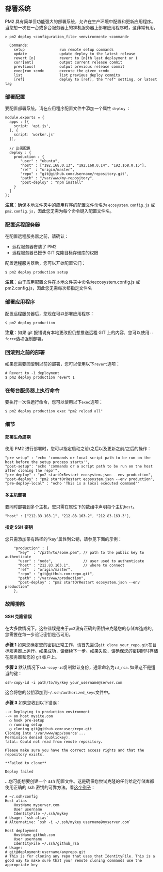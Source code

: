 ## 部署系统

PM2 具有简单但功能强大的部署系统，允许在生产环境中配置和更新应用程序。当您想一次在一台或多台服务器上的裸机服务器上部署应用程序时，这非常有用。

```
> pm2 deploy <configuration_file> <environment> <command>

  Commands:
    setup                run remote setup commands
    update               update deploy to the latest release
    revert [n]           revert to [n]th last deployment or 1
    curr[ent]            output current release commit
    prev[ious]           output previous release commit
    exec|run <cmd>       execute the given <cmd>
    list                 list previous deploy commits
    [ref]                deploy to [ref], the "ref" setting, or latest tag
```

### 部署配置

要配置部署系统，请在应用程序配置文件中添加一个属性 `deploy` ：

```
module.exports = {
  apps : [{
    script: 'api.js',
  }, {
    script: 'worker.js'
  }],
   
  // 部署配置
  deploy : {
    production : {
       "user" : "ubuntu",
       "host" : ["192.168.0.13", "192.168.0.14", "192.168.0.15"],
       "ref"  : "origin/master",
       "repo" : "git@github.com:Username/repository.git",
       "path" : "/var/www/my-repository",
       "post-deploy" : "npm install"
    }
  }
};
```

**注意**：确保本地文件夹中的应用程序的配置文件命名为 `ecosystem.config.js` 或  `pm2.config.js`，因此您无需为每个命令键入配置文件名。

### 配置远程服务器

在配置远程服务器之前，请确认：

- 远程服务器安装了 PM2
- 远程服务器已授予 GIT 克隆目标存储库的权限

配置远程服务器后，您可以开始配置它们：

```
$ pm2 deploy production setup
```

**注意**：由于应用配置文件在本地文件夹中命名为ecosystem.config.js 或pm2.config.js，因此您无需每次都指定文件名

### 部署应用程序

配置远程服务器后，您现在可以部署应用程序：

```
$ pm2 deploy production
```

**注意**：如果 git 报错说有本地更改但仍想推送远程 GIT 上的内容，您可以使用`--force`选项强制部署。

### 回滚到之前的部署

如果您需要回滚到以前的部署，您可以使用以下`revert`选项：

```
# Revert to -1 deployment
$ pm2 deploy production revert 1
```

### 在每台服务器上执行命令

要执行一次性运行命令，您可以使用以下`exec`选项：

```
$ pm2 deploy production exec "pm2 reload all"
```

### 细节

#### 部署生命周期

使用 PM2 进行部署时，您可以指定启动之前/之后以及更新之前/之后的操作：

```
"pre-setup" : "echo 'commands or local script path to be run on the host before the setup process starts'",
"post-setup": "echo 'commands or a script path to be run on the host after cloning the repo'",
"pre-deploy" : "pm2 startOrRestart ecosystem.json --env production",
"post-deploy" : "pm2 startOrRestart ecosystem.json --env production",
"pre-deploy-local" : "echo 'This is a local executed command'"
```

#### 多主机部署

要同时部署到多个主机，您只需在属性下的数组中声明每个主机`host`。

```
"host" : ["212.83.163.1", "212.83.163.2", "212.83.163.3"],
```

#### 指定 SSH 密钥

您只需添加带有路径的“key”属性到公钥，请参见下面的示例：

```
    "production" : {
      "key"  : "/path/to/some.pem", // path to the public key to authenticate
      "user" : "node",              // user used to authenticate
      "host" : "212.83.163.1",      // where to connect
      "ref"  : "origin/master",
      "repo" : "git@github.com:repo.git",
      "path" : "/var/www/production",
      "post-deploy" : "pm2 startOrRestart ecosystem.json --env production"
    },
```

### 故障排除

#### SSH 克隆错误

在大多数情况下，这些错误是由于`pm2`没有正确的密钥来克隆您的存储库造成的。您需要在每一步验证密钥是否可用。

**步骤 1** 如果您确定您的密钥正常工作，请首先尝试`git clone your_repo.git`在目标服务器上运行。如果成功，请继续下一步。如果失败，请确保您的密钥同时存储在服务器和您的 git 帐户上。

**步骤 2** 默认情况下`ssh-copy-id`复制默认身份，通常命名为`id_rsa`. 如果这不是适当的键：

```
ssh-copy-id -i path/to/my/key your_username@server.com
```

这会将您的公钥添加到`~/.ssh/authorized_keys`文件中。

**步骤 3** 如果您收到以下错误：

```
--> Deploying to production environment
--> on host mysite.com
  ○ hook pre-setup
  ○ running setup
  ○ cloning git@github.com:user/repo.git
Cloning into '/var/www/app/source'...
Permission denied (publickey).
fatal: Could not read from remote repository.

Please make sure you have the correct access rights and that the repository exists.

**Failed to clone**

Deploy failed
```

…您可能想要创建一个 ssh 配置文件。这是确保您尝试克隆的任何给定存储库都使用正确的 ssh 密钥的可靠方法。看[这个例子](https://gist.github.com/Protosac/c3fb459b1a942f161f23556f61a67d66)：

```
# ~/.ssh/config
Host alias
    HostName myserver.com
    User username
    IdentityFile ~/.ssh/mykey
# Usage: `ssh alias`
# Alternative: `ssh -i ~/.ssh/mykey username@myserver.com`

Host deployment
    HostName github.com
    User username
    IdentityFile ~/.ssh/github_rsa
# Usage:
# git@deployment:username/anyrepo.git
# This is for cloning any repo that uses that IdentityFile. This is a good way to make sure that your remote cloning commands use the appropriate key
```

